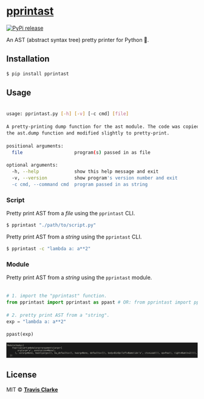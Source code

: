 # [pprintast](https://pypi.org/project/pprintast/)

[![PyPi release](https://img.shields.io/pypi/v/pprintast.svg)](https://pypi.org/project/pprintast/)

An AST (abstract syntax tree) pretty printer for Python 🐍.

## Installation

```bash
$ pip install pprintast
```

## Usage

```bash

usage: pprintast.py [-h] [-v] [-c cmd] [file]

A pretty-printing dump function for the ast module. The code was copied from
the ast.dump function and modified slightly to pretty-print.

positional arguments:
  file                   program(s) passed in as file

optional arguments:
  -h, --help             show this help message and exit
  -v, --version          show program's version number and exit
  -c cmd, --command cmd  program passed in as string

```

### Script

Pretty print AST from a *file* using the `pprintast` CLI.

```bash
$ pprintast "./path/to/script.py"
```

Pretty print AST from a *string* using the `pprintast` CLI.

```bash
$ pprintast -c "lambda a: a**2"
```

### Module

Pretty print AST from a *string* using the `pprintast` module.

```python

# 1. import the "pprintast" function.
from pprintast import pprintast as ppast # OR: from pprintast import ppast

# 2. pretty print AST from a "string".
exp = "lambda a: a**2"

ppast(exp)

```

![stdout](https://raw.githubusercontent.com/clarketm/pprintast/master/pprintast.png)

## License

MIT &copy; [**Travis Clarke**](https://blog.travismclarke.com/)
